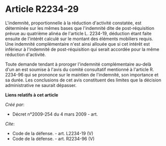 # Article R2234-29

L'indemnité, proportionnelle à la réduction d'activité constatée, est déterminée sur les mêmes bases que l'indemnité dite de
post-réquisition prévue au quatrième alinéa de l'article L. 2234-19, déduction étant faite ensuite de l'intérêt calculé sur
le montant des éléments mobiliers requis. Une indemnité complémentaire n'est ainsi allouée que si cet intérêt est inférieur à
l'indemnité de post-réquisition qui serait accordée pour la même réduction d'activité. 

Toute demande tendant à proroger l'indemnité complémentaire au-delà d'un an est soumise à l'avis du comité consultatif
mentionné à l'article R. 2234-96 qui se prononce sur le maintien de l'indemnité, son importance et sa durée. Les conclusions
de cet avis constituent des limites que la décision administrative ne saurait dépasser.

**Liens relatifs à cet article**

_Créé par_:

  - Décret n°2009-254 du 4 mars 2009 - art.

_Cite_:

  - Code de la défense. - art. L2234-19 (V)
  - Code de la défense. - art. R2234-96 (V)
